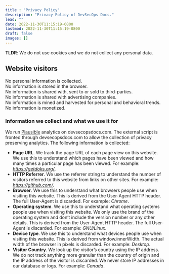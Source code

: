 ```yaml
---
title : "Privacy Policy"
description: "Privacy Policy of DevSecOps Docs."
lead: ""
date: 2022-11-30T11:15:19-0800
lastmod: 2022-11-30T11:15:19-0800
draft: false
images: []
---
```


__TLDR__: We do not use cookies and we do not collect any personal data.

## Website visitors

No personal information is collected.<br />
No information is stored in the browser.<br />
No information is shared with, sent to or sold to third-parties.<br />
No information is shared with advertising companies.<br />
No information is mined and harvested for personal and behavioral trends.<br />
No information is monetized.<br />

### Information we collect and what we use it for

We run [Plausible](https://plausible.io/) analytics on devsecopsdocs.com. The external script is fronted through devsecopsdocs.com to allow the collection of privacy preserving analytics. The following information is collected:

- __Page URL__. We track the page URL of each page view on this website. We use this to understand which pages have been viewed and how many times a particular page has been viewed. For example: _https://getdoks.org/_.
- __HTTP Referrer__. We use the referrer string to understand the number of visitors referred to this website from links on other sites. For example: _https://github.com/_.
- __Browser__. We use this to understand what browsers people use when visiting this website. This is derived from the User-Agent HTTP header. The full User-Agent is discarded. For example: _Chrome_.
- __Operating system__. We use this to understand what operating systems people use when visiting this website. We only use the brand of the operating system and don’t include the version number or any other details. This is derived from the User-Agent HTTP header. The full User-Agent is discarded. For example: _GNU/Linux_.
- __Device type__. We use this to understand what devices people use when visiting this website. This is derived from window.innerWidth. The actual width of the browser in pixels is discarded. For example: _Desktop_.
- __Visitor Country__. We look up the visitor’s country using the IP address. We do not track anything more granular than the country of origin and the IP address of the visitor is discarded. We never store IP addresses in our database or logs. For example: _Canada_.

<br />
<br />
<br />
<br />
<br />
<br />
